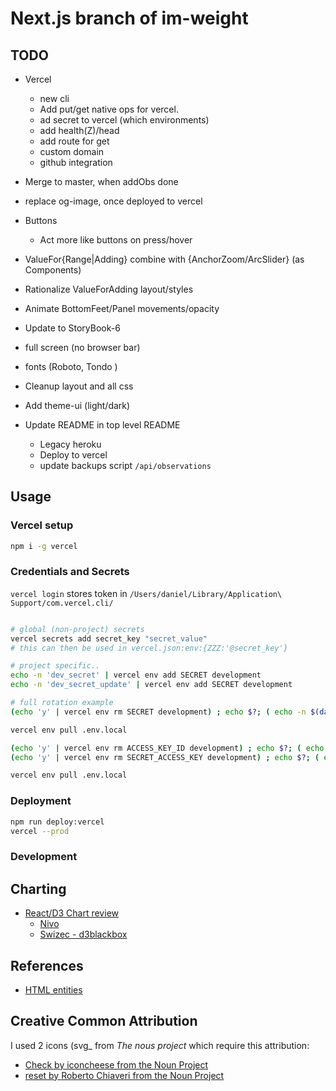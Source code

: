 # Next.js branch of im-weight

## TODO

- Vercel
  - new cli
  - Add put/get native ops for vercel.
  - ad secret to vercel (which environments)
  - add health(Z)/head
  - add route for get
  - custom domain
  - github integration
- Merge to master, when addObs done
- replace og-image, once deployed to vercel
- Buttons
  - Act more like buttons on press/hover
- ValueFor{Range|Adding} combine with {AnchorZoom/ArcSlider} (as Components)
- Rationalize ValueForAdding layout/styles
- Animate BottomFeet/Panel movements/opacity
- Update to StoryBook-6
- full screen (no browser bar)
- fonts (Roboto, Tondo )
- Cleanup layout and all css
- Add theme-ui (light/dark)

- Update README in top level README
  - Legacy heroku
  - Deploy to vercel
  - update backups script `/api/observations`

## Usage

### Vercel setup

```bash
npm i -g vercel
```

### Credentials and Secrets

`vercel login` stores token in `/Users/daniel/Library/Application\ Support/com.vercel.cli/`

```bash

# global (non-project) secrets
vercel secrets add secret_key "secret_value"
# this can then be used in vercel.json:env:{ZZZ:'@secret_key'}

# project specific..
echo -n 'dev_secret' | vercel env add SECRET development
echo -n 'dev_secret_update' | vercel env add SECRET development

# full rotation example
(echo 'y' | vercel env rm SECRET development) ; echo $?; ( echo -n $(date -u +"%Y-%m-%dT%H:%M:%SZ") | vercel env add SECRET development); echo $?;

vercel env pull .env.local

(echo 'y' | vercel env rm ACCESS_KEY_ID development) ; echo $?; ( echo -n $(cat ../s3/s3-credentials.json | jq -r .AccessKeyId) | vercel env add ACCESS_KEY_ID development); echo $?;
(echo 'y' | vercel env rm SECRET_ACCESS_KEY development) ; echo $?; ( echo -n $(cat ../s3/s3-credentials.json | jq -r .SecretAccessKey) | vercel env add SECRET_ACCESS_KEY development); echo $?;

vercel env pull .env.local

```

### Deployment

```bash
npm run deploy:vercel
vercel --prod
```

### Development

## Charting

- [React/D3 Chart review](https://dev.to/giteden/top-5-react-chart-libraries-for-2020-1amb)
  - [Nivo](https://nivo.rocks/line/)
  - [Swizec - d3blackbox](https://github.com/Swizec/d3blackbox)

## References

- [HTML entities](https://www.toptal.com/designers/htmlarrows/symbols/)

## Creative Common Attribution

I used 2 icons (svg_ from *The nous project* which require this attribution:

- [Check by iconcheese from the Noun Project](https://thenounproject.com/term/check/2422594/)
- [reset by Roberto Chiaveri from the Noun Project](https://thenounproject.com/term/reset/299645/)
